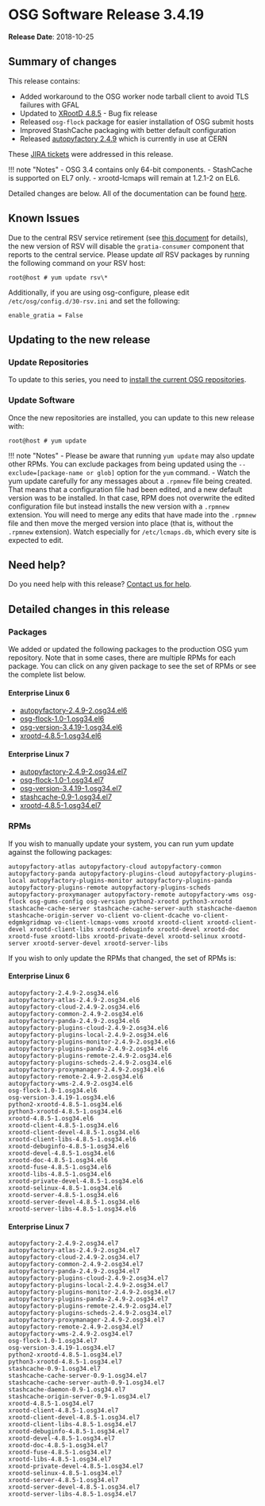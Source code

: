 OSG Software Release 3.4.19
===========================

**Release Date**: 2018-10-25

Summary of changes
------------------

This release contains:

-   Added workaround to the OSG worker node tarball client to avoid TLS failures with GFAL
-   Updated to [XRootD 4.8.5](https://github.com/xrootd/xrootd/blob/v4.8.5/docs/ReleaseNotes.txt) - Bug fix release
-   Released `osg-flock` package for easier installation of OSG submit hosts
-   Improved StashCache packaging with better default configuration
-   Released [autopyfactory 2.4.9](https://github.com/PanDAWMS/autopyfactory/blob/2.4.9-1/CHANGELOG) which is currently in use at CERN

These [JIRA tickets](https://jira.opensciencegrid.org/issues/?jql=project%20%3D%20SOFTWARE%20AND%20fixVersion%20%3D%203.4.19%20ORDER%20BY%20priority%20DESC%2C%20key%20DESC) were addressed in this release.

!!! note "Notes"
    -   OSG 3.4 contains only 64-bit components.
    -   StashCache is supported on EL7 only.
    -   xrootd-lcmaps will remain at 1.2.1-2 on EL6.

Detailed changes are below. All of the documentation can be found [here](../../index.md).

Known Issues
------------

Due to the central RSV service retirement (see [this document](https://opensciencegrid.org/technology/policy/service-migrations-spring-2018/) for details),
the new version of RSV will disable the `gratia-consumer` component that reports to the central service.
Please update _all_ RSV packages by running the following command on your RSV host:

``` console
root@host # yum update rsv\*
```

Additionally, if you are using osg-configure, please edit `/etc/osg/config.d/30-rsv.ini` and set the following:

``` file
enable_gratia = False
```

Updating to the new release
---------------------------

### Update Repositories

To update to this series, you need to [install the current OSG repositories](../../common/yum.md#install-the-osg-repositories).

### Update Software

Once the new repositories are installed, you can update to this new release with:

``` console
root@host # yum update
```

!!! note "Notes"
    -   Please be aware that running `yum update` may also update other RPMs. You can exclude packages from being updated using the `--exclude=[package-name or glob]` option for the `yum` command.
    -   Watch the yum update carefully for any messages about a `.rpmnew` file being created. That means that a configuration file had been edited, and a new default version was to be installed. In that case, RPM does not overwrite the edited configuration file but instead installs the new version with a `.rpmnew` extension. You will need to merge any edits that have made into the `.rpmnew` file and then move the merged version into place (that is, without the `.rpmnew` extension). Watch especially for `/etc/lcmaps.db`, which every site is expected to edit.

Need help?
----------

Do you need help with this release? [Contact us for help](../../common/help.md).

Detailed changes in this release
--------------------------------

### Packages

We added or updated the following packages to the production OSG yum repository. Note that in some cases, there are multiple RPMs for each package. You can click on any given package to see the set of RPMs or see the complete list below.

#### Enterprise Linux 6

-   [autopyfactory-2.4.9-2.osg34.el6](https://koji.chtc.wisc.edu/koji/search?match=glob&type=build&terms=autopyfactory-2.4.9-2.osg34.el6)
-   [osg-flock-1.0-1.osg34.el6](https://koji.chtc.wisc.edu/koji/search?match=glob&type=build&terms=osg-flock-1.0-1.osg34.el6)
-   [osg-version-3.4.19-1.osg34.el6](https://koji.chtc.wisc.edu/koji/search?match=glob&type=build&terms=osg-version-3.4.19-1.osg34.el6)
-   [xrootd-4.8.5-1.osg34.el6](https://koji.chtc.wisc.edu/koji/search?match=glob&type=build&terms=xrootd-4.8.5-1.osg34.el6)

#### Enterprise Linux 7

-   [autopyfactory-2.4.9-2.osg34.el7](https://koji.chtc.wisc.edu/koji/search?match=glob&type=build&terms=autopyfactory-2.4.9-2.osg34.el7)
-   [osg-flock-1.0-1.osg34.el7](https://koji.chtc.wisc.edu/koji/search?match=glob&type=build&terms=osg-flock-1.0-1.osg34.el7)
-   [osg-version-3.4.19-1.osg34.el7](https://koji.chtc.wisc.edu/koji/search?match=glob&type=build&terms=osg-version-3.4.19-1.osg34.el7)
-   [stashcache-0.9-1.osg34.el7](https://koji.chtc.wisc.edu/koji/search?match=glob&type=build&terms=stashcache-0.9-1.osg34.el7)
-   [xrootd-4.8.5-1.osg34.el7](https://koji.chtc.wisc.edu/koji/search?match=glob&type=build&terms=xrootd-4.8.5-1.osg34.el7)

### RPMs

If you wish to manually update your system, you can run yum update against the following packages:

    autopyfactory-atlas autopyfactory-cloud autopyfactory-common autopyfactory-panda autopyfactory-plugins-cloud autopyfactory-plugins-local autopyfactory-plugins-monitor autopyfactory-plugins-panda autopyfactory-plugins-remote autopyfactory-plugins-scheds autopyfactory-proxymanager autopyfactory-remote autopyfactory-wms osg-flock osg-gums-config osg-version python2-xrootd python3-xrootd stashcache-cache-server stashcache-cache-server-auth stashcache-daemon stashcache-origin-server vo-client vo-client-dcache vo-client-edgmkgridmap vo-client-lcmaps-voms xrootd xrootd-client xrootd-client-devel xrootd-client-libs xrootd-debuginfo xrootd-devel xrootd-doc xrootd-fuse xrootd-libs xrootd-private-devel xrootd-selinux xrootd-server xrootd-server-devel xrootd-server-libs

If you wish to only update the RPMs that changed, the set of RPMs is:

#### Enterprise Linux 6

``` file
autopyfactory-2.4.9-2.osg34.el6
autopyfactory-atlas-2.4.9-2.osg34.el6
autopyfactory-cloud-2.4.9-2.osg34.el6
autopyfactory-common-2.4.9-2.osg34.el6
autopyfactory-panda-2.4.9-2.osg34.el6
autopyfactory-plugins-cloud-2.4.9-2.osg34.el6
autopyfactory-plugins-local-2.4.9-2.osg34.el6
autopyfactory-plugins-monitor-2.4.9-2.osg34.el6
autopyfactory-plugins-panda-2.4.9-2.osg34.el6
autopyfactory-plugins-remote-2.4.9-2.osg34.el6
autopyfactory-plugins-scheds-2.4.9-2.osg34.el6
autopyfactory-proxymanager-2.4.9-2.osg34.el6
autopyfactory-remote-2.4.9-2.osg34.el6
autopyfactory-wms-2.4.9-2.osg34.el6
osg-flock-1.0-1.osg34.el6
osg-version-3.4.19-1.osg34.el6
python2-xrootd-4.8.5-1.osg34.el6
python3-xrootd-4.8.5-1.osg34.el6
xrootd-4.8.5-1.osg34.el6
xrootd-client-4.8.5-1.osg34.el6
xrootd-client-devel-4.8.5-1.osg34.el6
xrootd-client-libs-4.8.5-1.osg34.el6
xrootd-debuginfo-4.8.5-1.osg34.el6
xrootd-devel-4.8.5-1.osg34.el6
xrootd-doc-4.8.5-1.osg34.el6
xrootd-fuse-4.8.5-1.osg34.el6
xrootd-libs-4.8.5-1.osg34.el6
xrootd-private-devel-4.8.5-1.osg34.el6
xrootd-selinux-4.8.5-1.osg34.el6
xrootd-server-4.8.5-1.osg34.el6
xrootd-server-devel-4.8.5-1.osg34.el6
xrootd-server-libs-4.8.5-1.osg34.el6
```

#### Enterprise Linux 7

``` file
autopyfactory-2.4.9-2.osg34.el7
autopyfactory-atlas-2.4.9-2.osg34.el7
autopyfactory-cloud-2.4.9-2.osg34.el7
autopyfactory-common-2.4.9-2.osg34.el7
autopyfactory-panda-2.4.9-2.osg34.el7
autopyfactory-plugins-cloud-2.4.9-2.osg34.el7
autopyfactory-plugins-local-2.4.9-2.osg34.el7
autopyfactory-plugins-monitor-2.4.9-2.osg34.el7
autopyfactory-plugins-panda-2.4.9-2.osg34.el7
autopyfactory-plugins-remote-2.4.9-2.osg34.el7
autopyfactory-plugins-scheds-2.4.9-2.osg34.el7
autopyfactory-proxymanager-2.4.9-2.osg34.el7
autopyfactory-remote-2.4.9-2.osg34.el7
autopyfactory-wms-2.4.9-2.osg34.el7
osg-flock-1.0-1.osg34.el7
osg-version-3.4.19-1.osg34.el7
python2-xrootd-4.8.5-1.osg34.el7
python3-xrootd-4.8.5-1.osg34.el7
stashcache-0.9-1.osg34.el7
stashcache-cache-server-0.9-1.osg34.el7
stashcache-cache-server-auth-0.9-1.osg34.el7
stashcache-daemon-0.9-1.osg34.el7
stashcache-origin-server-0.9-1.osg34.el7
xrootd-4.8.5-1.osg34.el7
xrootd-client-4.8.5-1.osg34.el7
xrootd-client-devel-4.8.5-1.osg34.el7
xrootd-client-libs-4.8.5-1.osg34.el7
xrootd-debuginfo-4.8.5-1.osg34.el7
xrootd-devel-4.8.5-1.osg34.el7
xrootd-doc-4.8.5-1.osg34.el7
xrootd-fuse-4.8.5-1.osg34.el7
xrootd-libs-4.8.5-1.osg34.el7
xrootd-private-devel-4.8.5-1.osg34.el7
xrootd-selinux-4.8.5-1.osg34.el7
xrootd-server-4.8.5-1.osg34.el7
xrootd-server-devel-4.8.5-1.osg34.el7
xrootd-server-libs-4.8.5-1.osg34.el7
```
